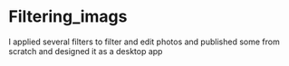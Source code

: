 # Filtering_imags
I applied several filters to filter and edit photos and published some from scratch and designed it as a desktop app
